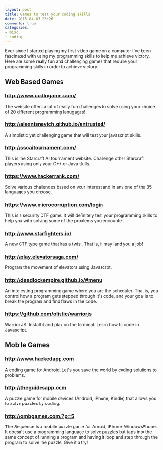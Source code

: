 ```yaml
---
layout: post
title: Games to test your coding skills
date: 2015-04-03 23:26
comments: true
categories:
- misc
- coding
---
```

Ever since I started playing my first video game on a computer I've been fascinated with using my programming skills to help me achieve victory. Here are some really fun and challenging games that require your programming skills in order to achieve victory.

## Web Based Games

### http://www.codingame.com/
The website offers a lot of really fun challenges to solve using your choice of 20 different programming lanugages!

### http://alexnisnevich.github.io/untrusted/
A simplistic yet challenging game that will test your javascript skills.

### http://sscaitournament.com/
This is the Starcraft AI tournament website. Challenge other Starcraft players using only your C++ or Java skills.

### https://www.hackerrank.com/
Solve various challenges based on your interest and in any one of the 35 languages you choose.

### https://www.microcorruption.com/login
This is a security CTF game. It will definitely test your programming skills to help you with solving some of the problems you encounter.

### http://www.starfighters.io/
A new CTF type game that has a twist. That is, it may land you a job!

### http://play.elevatorsaga.com/
Program the movement of elevators using Javascrpt.

### http://deadlockempire.github.io/#menu
An interesting programming game where you are the scheduler. That is, you control how a program gets stepped through it's code, and your goal is to break the program and find flaws in the code.
 

### https://github.com/olistic/warriorjs
Warrior JS. Install it and play on the terminal. Learn how to code in Javascript.

## Mobile Games

### http://www.hackedapp.com
A coding game for Android. Let's you save the world by coding solutions to problems.

### http://theguidesapp.com
A puzzle game for mobile devices (Android, iPhone, Kindle) that allows you to solve puzzles by coding.

### http://ombgames.com/?p=5
The Sequence is a mobile puzzle game for Anroid, iPhone, WindowsPhone. It doesn't use a programming language to solve puzzles but taps into the same concept of running a program and having it loop and step through the program to solve the puzzle. Give it a try!
